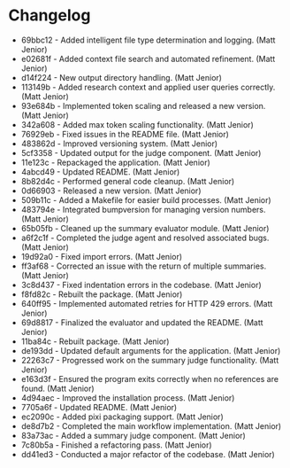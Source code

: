 # Changelog

* 69bbc12 - Added intelligent file type determination and logging. (Matt Jenior)
* e02681f - Added context file search and automated refinement. (Matt Jenior)
* d14f224 - New output directory handling. (Matt Jenior)
* 113149b - Added research context and applied user queries correctly. (Matt Jenior)
* 93e684b - Implemented token scaling and released a new version. (Matt Jenior)
* 342a608 - Added max token scaling functionality. (Matt Jenior)
* 76929eb - Fixed issues in the README file. (Matt Jenior)
* 483862d - Improved versioning system. (Matt Jenior)
* 5cf3358 - Updated output for the judge component. (Matt Jenior)
* 11e123c - Repackaged the application. (Matt Jenior)
* 4abcd49 - Updated README. (Matt Jenior)
* 8b82d4c - Performed general code cleanup. (Matt Jenior)
* 0d66903 - Released a new version. (Matt Jenior)
* 509b11c - Added a Makefile for easier build processes. (Matt Jenior)
* 483794e - Integrated bumpversion for managing version numbers. (Matt Jenior)
* 65b05fb - Cleaned up the summary evaluator module. (Matt Jenior)
* a6f2c1f - Completed the judge agent and resolved associated bugs. (Matt Jenior)
* 19d92a0 - Fixed import errors. (Matt Jenior)
* ff3af68 - Corrected an issue with the return of multiple summaries. (Matt Jenior)
* 3c8d437 - Fixed indentation errors in the codebase. (Matt Jenior)
* f8fd82c - Rebuilt the package. (Matt Jenior)
* 640ff95 - Implemented automated retries for HTTP 429 errors. (Matt Jenior)
* 69d8817 - Finalized the evaluator and updated the README. (Matt Jenior)
* 11ba84c - Rebuilt package. (Matt Jenior)
* de193dd - Updated default arguments for the application. (Matt Jenior)
* 22263c7 - Progressed work on the summary judge functionality. (Matt Jenior)
* e163d3f - Ensured the program exits correctly when no references are found. (Matt Jenior)
* 4d94aec - Improved the installation process. (Matt Jenior)
* 7705a6f - Updated README. (Matt Jenior)
* ec2090c - Added pixi packaging support. (Matt Jenior)
* de8d7b2 - Completed the main workflow implementation. (Matt Jenior)
* 83a73ac - Added a summary judge component. (Matt Jenior)
* 7c80b5a - Finished a refactoring pass. (Matt Jenior)
* dd41ed3 - Conducted a major refactor of the codebase. (Matt Jenior) 